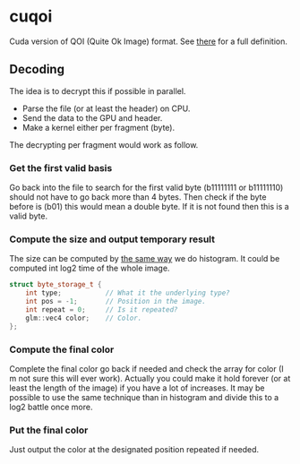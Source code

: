 # cuqoi

Cuda version of QOI (Quite Ok Image) format. See [there](https://qoiformat.org/qoi-specification.pdf) for a full definition.

## Decoding

The idea is to decrypt this if possible in parallel.

- Parse the file (or at least the header) on CPU.
- Send the data to the GPU and header.
- Make a kernel either per fragment (byte).

The decrypting per fragment would work as follow.

### Get the first valid basis

Go back into the file to search for the first valid byte (b11111111 or b11111110) should not have to go back more than 4 bytes. Then check if the byte before is (b01) this would mean a double byte. If it is not found then this is a valid byte.

### Compute the size and output temporary result

The size can be computed by [the same way](https://github.com/anirul/OpenCL_Crash_Course) we do histogram. It could be computed int log2 time of the whole image.

```cpp
struct byte_storage_t {
    int type;           // What it the underlying type?
    int pos = -1;       // Position in the image.
    int repeat = 0;     // Is it repeated?
    glm::vec4 color;    // Color.
};
```

### Compute the final color

Complete the final color go back if needed and check the array for color (I m not sure this will ever work). Actually you could make it hold forever (or at least the length of the image) if you have a lot of increases. It may be possible to use the same technique than in histogram and divide this to a log2 battle once more.

### Put the final color

Just output the color at the designated position repeated if needed.
